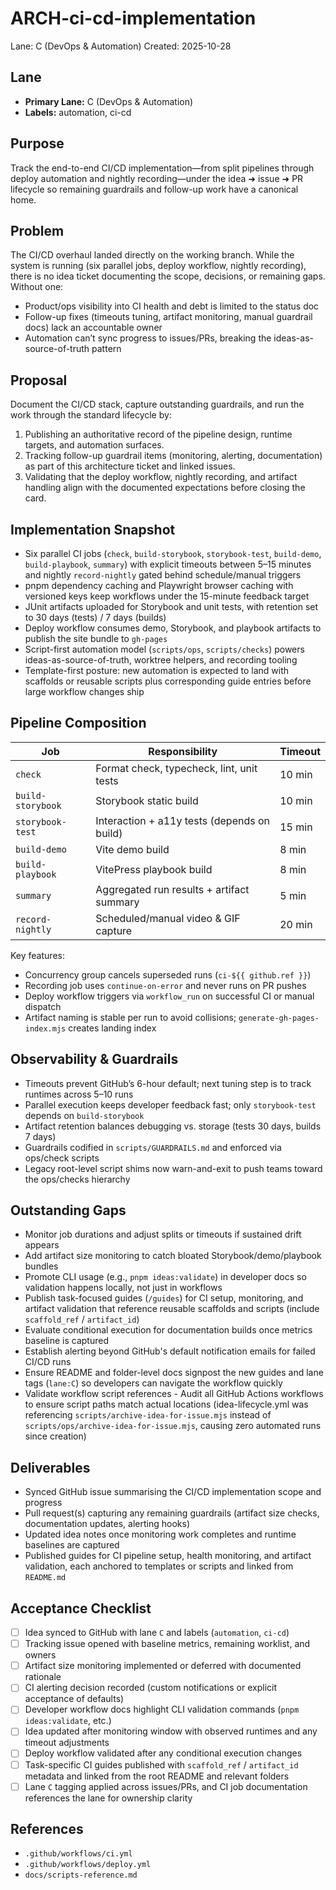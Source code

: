 # ARCH-ci-cd-implementation

Lane: C (DevOps & Automation)
Created: 2025-10-28

## Lane

- **Primary Lane:** C (DevOps & Automation)
- **Labels:** automation, ci-cd

## Purpose

Track the end-to-end CI/CD implementation—from split pipelines through deploy automation and nightly recording—under the idea ➜ issue ➜ PR lifecycle so remaining guardrails and follow-up work have a canonical home.

## Problem

The CI/CD overhaul landed directly on the working branch. While the system is running (six parallel jobs, deploy workflow, nightly recording), there is no idea ticket documenting the scope, decisions, or remaining gaps. Without one:

- Product/ops visibility into CI health and debt is limited to the status doc
- Follow-up fixes (timeouts tuning, artifact monitoring, manual guardrail docs) lack an accountable owner
- Automation can’t sync progress to issues/PRs, breaking the ideas-as-source-of-truth pattern

## Proposal

Document the CI/CD stack, capture outstanding guardrails, and run the work through the standard lifecycle by:

1. Publishing an authoritative record of the pipeline design, runtime targets, and automation surfaces.
2. Tracking follow-up guardrail items (monitoring, alerting, documentation) as part of this architecture ticket and linked issues.
3. Validating that the deploy workflow, nightly recording, and artifact handling align with the documented expectations before closing the card.

## Implementation Snapshot

- Six parallel CI jobs (`check`, `build-storybook`, `storybook-test`, `build-demo`, `build-playbook`, `summary`) with explicit timeouts between 5–15 minutes and nightly `record-nightly` gated behind schedule/manual triggers
- pnpm dependency caching and Playwright browser caching with versioned keys keep workflows under the 15-minute feedback target
- JUnit artifacts uploaded for Storybook and unit tests, with retention set to 30 days (tests) / 7 days (builds)
- Deploy workflow consumes demo, Storybook, and playbook artifacts to publish the site bundle to `gh-pages`
- Script-first automation model (`scripts/ops`, `scripts/checks`) powers ideas-as-source-of-truth, worktree helpers, and recording tooling
- Template-first posture: new automation is expected to land with scaffolds or reusable scripts plus corresponding guide entries before large workflow changes ship

## Pipeline Composition

| Job               | Responsibility                              | Timeout |
| ----------------- | ------------------------------------------- | ------- |
| `check`           | Format check, typecheck, lint, unit tests   | 10 min  |
| `build-storybook` | Storybook static build                      | 10 min  |
| `storybook-test`  | Interaction + a11y tests (depends on build) | 15 min  |
| `build-demo`      | Vite demo build                             | 8 min   |
| `build-playbook`  | VitePress playbook build                    | 8 min   |
| `summary`         | Aggregated run results + artifact summary   | 5 min   |
| `record-nightly`  | Scheduled/manual video & GIF capture        | 20 min  |

Key features:

- Concurrency group cancels superseded runs (`ci-${{ github.ref }}`)
- Recording job uses `continue-on-error` and never runs on PR pushes
- Deploy workflow triggers via `workflow_run` on successful CI or manual dispatch
- Artifact naming is stable per run to avoid collisions; `generate-gh-pages-index.mjs` creates landing index

## Observability & Guardrails

- Timeouts prevent GitHub’s 6-hour default; next tuning step is to track runtimes across 5–10 runs
- Parallel execution keeps developer feedback fast; only `storybook-test` depends on `build-storybook`
- Artifact retention balances debugging vs. storage (tests 30 days, builds 7 days)
- Guardrails codified in `scripts/GUARDRAILS.md` and enforced via ops/check scripts
- Legacy root-level script shims now warn-and-exit to push teams toward the ops/checks hierarchy

## Outstanding Gaps

- Monitor job durations and adjust splits or timeouts if sustained drift appears
- Add artifact size monitoring to catch bloated Storybook/demo/playbook bundles
- Promote CLI usage (e.g., `pnpm ideas:validate`) in developer docs so validation happens locally, not just in workflows
- Publish task-focused guides (`/guides`) for CI setup, monitoring, and artifact validation that reference reusable scaffolds and scripts (include `scaffold_ref` / `artifact_id`)
- Evaluate conditional execution for documentation builds once metrics baseline is captured
- Establish alerting beyond GitHub's default notification emails for failed CI/CD runs
- Ensure README and folder-level docs signpost the new guides and lane tags (`lane:C`) so developers can navigate the workflow quickly
- Validate workflow script references - Audit all GitHub Actions workflows to ensure script paths match actual locations (idea-lifecycle.yml was referencing `scripts/archive-idea-for-issue.mjs` instead of `scripts/ops/archive-idea-for-issue.mjs`, causing zero automated runs since creation)

## Deliverables

- Synced GitHub issue summarising the CI/CD implementation scope and progress
- Pull request(s) capturing any remaining guardrails (artifact size checks, documentation updates, alerting hooks)
- Updated idea notes once monitoring work completes and runtime baselines are captured
- Published guides for CI pipeline setup, health monitoring, and artifact validation, each anchored to templates or scripts and linked from `README.md`

## Acceptance Checklist

- [ ] Idea synced to GitHub with lane `C` and labels (`automation`, `ci-cd`)
- [ ] Tracking issue opened with baseline metrics, remaining worklist, and owners
- [ ] Artifact size monitoring implemented or deferred with documented rationale
- [ ] CI alerting decision recorded (custom notifications or explicit acceptance of defaults)
- [ ] Developer workflow docs highlight CLI validation commands (`pnpm ideas:validate`, etc.)
- [ ] Idea updated after monitoring window with observed runtimes and any timeout adjustments
- [ ] Deploy workflow validated after any conditional execution changes
- [ ] Task-specific CI guides published with `scaffold_ref` / `artifact_id` metadata and linked from the root README and relevant folders
- [ ] Lane `C` tagging applied across issues/PRs, and CI job documentation references the lane for ownership clarity

## References

- `.github/workflows/ci.yml`
- `.github/workflows/deploy.yml`
- `docs/scripts-reference.md`
